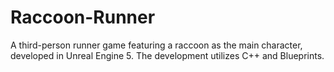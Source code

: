 # Raccoon-Runner
A third-person runner game featuring a raccoon as the main character, developed in Unreal Engine 5. The development utilizes C++ and Blueprints.
